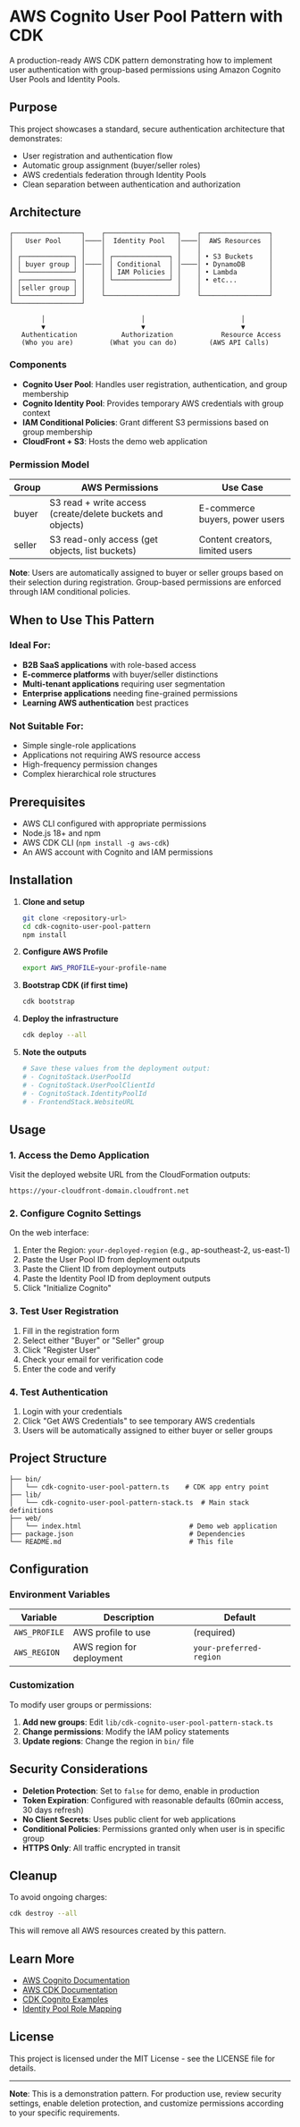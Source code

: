 # AWS Cognito User Pool Pattern with CDK

A production-ready AWS CDK pattern demonstrating how to implement user authentication with group-based permissions using Amazon Cognito User Pools and Identity Pools.

## Purpose

This project showcases a standard, secure authentication architecture that demonstrates:
- User registration and authentication flow
- Automatic group assignment (buyer/seller roles)
- AWS credentials federation through Identity Pools
- Clean separation between authentication and authorization

## Architecture

```
┌─────────────────┐    ┌──────────────────┐    ┌─────────────────┐
│   User Pool     │────│  Identity Pool   │────│  AWS Resources  │
│                 │    │                  │    │                 │
│ ┌─────────────┐ │    │ ┌──────────────┐ │    │ • S3 Buckets    │
│ │ buyer group │ │────│ │ Conditional  │ │────│ • DynamoDB      │
│ └─────────────┘ │    │ │ IAM Policies │ │    │ • Lambda        │
│ ┌─────────────┐ │    │ └──────────────┘ │    │ • etc...        │
│ │seller group │ │    │                  │    │                 │
│ └─────────────┘ │    └──────────────────┘    └─────────────────┘
└─────────────────┘

        │                        │                        │
        ▼                        ▼                        ▼
   Authentication           Authorization            Resource Access
   (Who you are)         (What you can do)        (AWS API Calls)
```

### Components

- **Cognito User Pool**: Handles user registration, authentication, and group membership
- **Cognito Identity Pool**: Provides temporary AWS credentials with group context
- **IAM Conditional Policies**: Grant different S3 permissions based on group membership
- **CloudFront + S3**: Hosts the demo web application

### Permission Model

| Group  | AWS Permissions | Use Case |
|--------|----------------|----------|
| buyer  | S3 read + write access (create/delete buckets and objects) | E-commerce buyers, power users |
| seller | S3 read-only access (get objects, list buckets) | Content creators, limited users |

**Note**: Users are automatically assigned to buyer or seller groups based on their selection during registration. Group-based permissions are enforced through IAM conditional policies.

## When to Use This Pattern

### Ideal For:
- **B2B SaaS applications** with role-based access
- **E-commerce platforms** with buyer/seller distinctions
- **Multi-tenant applications** requiring user segmentation
- **Enterprise applications** needing fine-grained permissions
- **Learning AWS authentication** best practices

### Not Suitable For:
- Simple single-role applications
- Applications not requiring AWS resource access
- High-frequency permission changes
- Complex hierarchical role structures

## Prerequisites

- AWS CLI configured with appropriate permissions
- Node.js 18+ and npm
- AWS CDK CLI (`npm install -g aws-cdk`)
- An AWS account with Cognito and IAM permissions

## Installation

1. **Clone and setup**
   ```bash
   git clone <repository-url>
   cd cdk-cognito-user-pool-pattern
   npm install
   ```

2. **Configure AWS Profile**
   ```bash
   export AWS_PROFILE=your-profile-name
   ```

3. **Bootstrap CDK (if first time)**
   ```bash
   cdk bootstrap
   ```

4. **Deploy the infrastructure**
   ```bash
   cdk deploy --all
   ```

5. **Note the outputs**
   ```bash
   # Save these values from the deployment output:
   # - CognitoStack.UserPoolId
   # - CognitoStack.UserPoolClientId  
   # - CognitoStack.IdentityPoolId
   # - FrontendStack.WebsiteURL
   ```

## Usage

### 1. Access the Demo Application

Visit the deployed website URL from the CloudFormation outputs:
```
https://your-cloudfront-domain.cloudfront.net
```

### 2. Configure Cognito Settings

On the web interface:
1. Enter the Region: `your-deployed-region` (e.g., ap-southeast-2, us-east-1)
2. Paste the User Pool ID from deployment outputs
3. Paste the Client ID from deployment outputs
4. Paste the Identity Pool ID from deployment outputs
5. Click "Initialize Cognito"

### 3. Test User Registration

1. Fill in the registration form
2. Select either "Buyer" or "Seller" group
3. Click "Register User"
4. Check your email for verification code
5. Enter the code and verify

### 4. Test Authentication

1. Login with your credentials
2. Click "Get AWS Credentials" to see temporary AWS credentials
3. Users will be automatically assigned to either buyer or seller groups

## Project Structure

```
├── bin/
│   └── cdk-cognito-user-pool-pattern.ts    # CDK app entry point
├── lib/
│   └── cdk-cognito-user-pool-pattern-stack.ts  # Main stack definitions
├── web/
│   └── index.html                           # Demo web application
├── package.json                             # Dependencies
└── README.md                                # This file
```

## Configuration

### Environment Variables

| Variable | Description | Default |
|----------|-------------|---------|
| `AWS_PROFILE` | AWS profile to use | (required) |
| `AWS_REGION` | AWS region for deployment | `your-preferred-region` |

### Customization

To modify user groups or permissions:

1. **Add new groups**: Edit `lib/cdk-cognito-user-pool-pattern-stack.ts`
2. **Change permissions**: Modify the IAM policy statements
3. **Update regions**: Change the region in `bin/` file

## Security Considerations

- **Deletion Protection**: Set to `false` for demo, enable in production
- **Token Expiration**: Configured with reasonable defaults (60min access, 30 days refresh)
- **No Client Secrets**: Uses public client for web applications
- **Conditional Policies**: Permissions granted only when user is in specific group
- **HTTPS Only**: All traffic encrypted in transit

## Cleanup

To avoid ongoing charges:

```bash
cdk destroy --all
```

This will remove all AWS resources created by this pattern.

## Learn More

- [AWS Cognito Documentation](https://docs.aws.amazon.com/cognito/)
- [AWS CDK Documentation](https://docs.aws.amazon.com/cdk/)
- [CDK Cognito Examples](https://github.com/aws/aws-cdk/tree/main/packages/aws-cdk-lib/aws-cognito)
- [Identity Pool Role Mapping](https://docs.aws.amazon.com/cognito/latest/developerguide/role-based-access-control.html)

## License

This project is licensed under the MIT License - see the LICENSE file for details.

---

**Note**: This is a demonstration pattern. For production use, review security settings, enable deletion protection, and customize permissions according to your specific requirements.